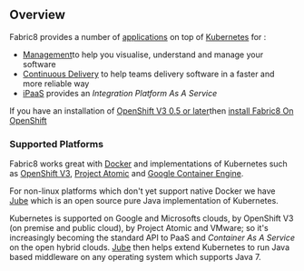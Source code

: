 ## Overview

Fabric8 provides a number of [applications](fabric8Apps.html) on top of [Kubernetes](http://kubernetes.io) for :

* [Management](management.html)to help you visualise, understand and manage your software
* [Continuous Delivery](cdelivery.html) to help teams delivery software in a faster and more reliable way 
* [iPaaS](ipaas.html) provides an _Integration Platform As A Service_  

If you have an installation of [OpenShift V3 0.5 or later](http://www.openshift.org/)then [install Fabric8 On OpenShift](fabric8OnOpenShift.md)

### Supported Platforms

Fabric8 works great with [Docker](http://www.docker.com/) and implementations of Kubernetes such as [OpenShift V3](http://openshift.github.io/), [Project Atomic](http://www.projectatomic.io/) and [Google Container Engine](https://cloud.google.com/container-engine/).

For non-linux platforms which don't yet support native Docker we have [Jube](jube.html) which is an open source pure Java implementation of Kubernetes.

Kubernetes is supported on Google and Microsofts clouds, by OpenShift V3 (on premise and public cloud), by Project Atomic and VMware; so it's increasingly becoming the standard API to PaaS and _Container As A Service_ on the open hybrid clouds. [Jube](jube.html) then helps extend Kubernetes to run Java based middleware on any operating system which supports Java 7.

